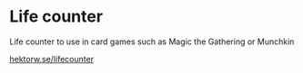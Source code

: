 Life counter
======

Life counter to use in card games such as Magic the Gathering or Munchkin

[hektorw.se/lifecounter](http://hektorw.se/lifecounter)
